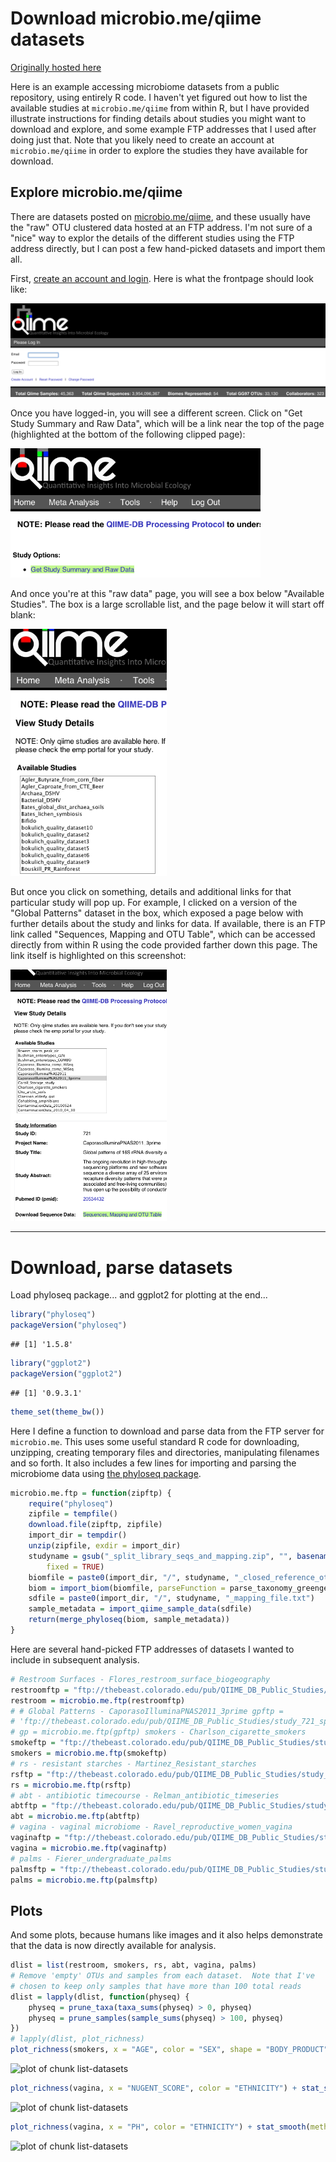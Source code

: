 
<link href="http://joey711.github.com/phyloseq/markdown.css" rel="stylesheet"></link>


Download microbio.me/qiime datasets
========================================================
[Originally hosted here](http://joey711.github.io/phyloseq/download-microbio.me.html)

Here is an example accessing microbiome datasets from a public repository, using entirely R code. I haven't yet figured out how to list the available studies at `microbio.me/qiime` from within R, but I have provided illustrate instructions for finding details about studies you might want to download and explore, and some example FTP addresses that I used after doing just that. Note that you likely need to create an account at `microbio.me/qiime` in order to explore the studies they have available for download.

## Explore microbio.me/qiime

There are datasets posted on [microbio.me/qiime](http://www.microbio.me/qiime/index.psp), and these usually have the "raw" OTU clustered data hosted at an FTP address. I'm not sure of a "nice" way to explor the details of the different studies using the FTP address directly, but I can post a few hand-picked datasets and import them all.

First, [create an account and login](http://www.microbio.me/qiime/index.psp). Here is what the frontpage should look like:

<img src="microbio-me-login.png" width="750px" />

Once you have logged-in, you will see a different screen. Click on "Get Study Summary and Raw Data", which will be a link near the top of the page (highlighted at the bottom of the following clipped page):

<img src="microbio-me-download-data.png" width="400px" />

And once you're at this "raw data" page, you will see a box below "Available Studies". The box is a large scrollable list, and the page below it will start off blank:

<img src="microbio-me-data-databox.png" width="250px" />

But once you click on something, details and additional links for that particular study will pop up. For example, I clicked on a version of the "Global Patterns" dataset in the box, which exposed a page below with further details about the study and links for data. If available, there is an FTP link called "Sequences, Mapping and OTU Table", which can be accessed directly from within R using the code provided farther down this page. The link itself is highlighted on this screenshot:

<img src="microbio-me-gpdata.png" width="250px" />


---

# Download, parse datasets

Load phyloseq package... and ggplot2 for plotting at the end...


```r
library("phyloseq")
packageVersion("phyloseq")
```

```
## [1] '1.5.8'
```

```r
library("ggplot2")
packageVersion("ggplot2")
```

```
## [1] '0.9.3.1'
```

```r
theme_set(theme_bw())
```


Here I define a function to download and parse data from the FTP server for `microbio.me`. This uses some useful standard R code for downloading, unzipping, creating temporary files and directories, manipulating filenames and so forth. It also includes a few lines for importing and parsing the microbiome data using [the phyloseq package](http://joey711.github.io/phyloseq/).


```r
microbio.me.ftp = function(zipftp) {
    require("phyloseq")
    zipfile = tempfile()
    download.file(zipftp, zipfile)
    import_dir = tempdir()
    unzip(zipfile, exdir = import_dir)
    studyname = gsub("_split_library_seqs_and_mapping.zip", "", basename(zipftp), 
        fixed = TRUE)
    biomfile = paste0(import_dir, "/", studyname, "_closed_reference_otu_table.biom")
    biom = import_biom(biomfile, parseFunction = parse_taxonomy_greengenes)
    sdfile = paste0(import_dir, "/", studyname, "_mapping_file.txt")
    sample_metadata = import_qiime_sample_data(sdfile)
    return(merge_phyloseq(biom, sample_metadata))
}
```


Here are several hand-picked FTP addresses of datasets I wanted to include in subsequent analysis.


```r
# Restroom Surfaces - Flores_restroom_surface_biogeography
restroomftp = "ftp://thebeast.colorado.edu/pub/QIIME_DB_Public_Studies/study_1335_split_library_seqs_and_mapping.zip"
restroom = microbio.me.ftp(restroomftp)
# # Global Patterns - CaporasoIlluminaPNAS2011_3prime gpftp =
# 'ftp://thebeast.colorado.edu/pub/QIIME_DB_Public_Studies/study_721_split_library_seqs_and_mapping.tgz'
# gp = microbio.me.ftp(gpftp) smokers - Charlson_cigarette_smokers
smokeftp = "ftp://thebeast.colorado.edu/pub/QIIME_DB_Public_Studies/study_524_split_library_seqs_and_mapping.zip"
smokers = microbio.me.ftp(smokeftp)
# rs - resistant starches - Martinez_Resistant_starches
rsftp = "ftp://thebeast.colorado.edu/pub/QIIME_DB_Public_Studies/study_495_split_library_seqs_and_mapping.zip"
rs = microbio.me.ftp(rsftp)
# abt - antibiotic timecourse - Relman_antibiotic_timeseries
abtftp = "ftp://thebeast.colorado.edu/pub/QIIME_DB_Public_Studies/study_494_split_library_seqs_and_mapping.zip"
abt = microbio.me.ftp(abtftp)
# vagina - vaginal microbiome - Ravel_reproductive_women_vagina
vaginaftp = "ftp://thebeast.colorado.edu/pub/QIIME_DB_Public_Studies/study_509_split_library_seqs_and_mapping.zip"
vagina = microbio.me.ftp(vaginaftp)
# palms - Fierer_undergraduate_palms
palmsftp = "ftp://thebeast.colorado.edu/pub/QIIME_DB_Public_Studies/study_317_split_library_seqs_and_mapping.zip"
palms = microbio.me.ftp(palmsftp)
```


## Plots
And some plots, because humans like images and it also helps demonstrate that the data is now directly available for analysis.

```r
dlist = list(restroom, smokers, rs, abt, vagina, palms)
# Remove 'empty' OTUs and samples from each dataset.  Note that I've
# chosen to keep only samples that have more than 100 total reads
dlist = lapply(dlist, function(physeq) {
    physeq = prune_taxa(taxa_sums(physeq) > 0, physeq)
    physeq = prune_samples(sample_sums(physeq) > 100, physeq)
})
# lapply(dlist, plot_richness)
plot_richness(smokers, x = "AGE", color = "SEX", shape = "BODY_PRODUCT")
```

![plot of chunk list-datasets](figure/list-datasets1.png) 

```r
plot_richness(vagina, x = "NUGENT_SCORE", color = "ETHNICITY") + stat_smooth(method = lm)
```

![plot of chunk list-datasets](figure/list-datasets2.png) 

```r
plot_richness(vagina, x = "PH", color = "ETHNICITY") + stat_smooth(method = lm)
```

![plot of chunk list-datasets](figure/list-datasets3.png) 




